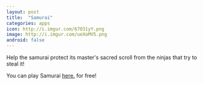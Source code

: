 ```yaml
---
layout: post
title:  "Samurai"
categories: apps
icon: http://i.imgur.com/67O31yY.png
image: http://i.imgur.com/ueXoMV5.png
android: false
---
```


Help the samurai protect its master's sacred scroll from the ninjas that try to steal it!

You can play Samurai [here.][samurai-link] for free!

[samurai-link]: /samurai/index.html
